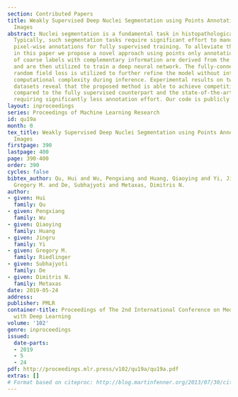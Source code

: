 ```yaml
---
section: Contributed Papers
title: Weakly Supervised Deep Nuclei Segmentation using Points Annotation in Histopathology
  Images
abstract: Nuclei segmentation is a fundamental task in histopathological image analysis.
  Typically, such segmentation tasks require significant effort to manually generate
  pixel-wise annotations for fully supervised training. To alleviate the manual effort,
  in this paper we propose a novel approach using points only annotation. Two types
  of coarse labels with complementary information are derived from the points annotation,
  and are then utilized to train a deep neural network. The fully-connected conditional
  random field loss is utilized to further refine the model without introducing extra
  computational complexity during inference. Experimental results on two nuclei segmentation
  datasets reveal that the proposed method is able to achieve competitive performance
  compared to the fully supervised counterpart and the state-of-the-art methods while
  requiring significantly less annotation effort. Our code is publicly available.
layout: inproceedings
series: Proceedings of Machine Learning Research
id: qu19a
month: 0
tex_title: Weakly Supervised Deep Nuclei Segmentation using Points Annotation in Histopathology
  Images
firstpage: 390
lastpage: 400
page: 390-400
order: 390
cycles: false
bibtex_author: Qu, Hui and Wu, Pengxiang and Huang, Qiaoying and Yi, Jingru and Riedlinger,
  Gregory M. and De, Subhajyoti and Metaxas, Dimitris N.
author:
- given: Hui
  family: Qu
- given: Pengxiang
  family: Wu
- given: Qiaoying
  family: Huang
- given: Jingru
  family: Yi
- given: Gregory M.
  family: Riedlinger
- given: Subhajyoti
  family: De
- given: Dimitris N.
  family: Metaxas
date: 2019-05-24
address: 
publisher: PMLR
container-title: Proceedings of The 2nd International Conference on Medical Imaging
  with Deep Learning
volume: '102'
genre: inproceedings
issued:
  date-parts:
  - 2019
  - 5
  - 24
pdf: http://proceedings.mlr.press/v102/qu19a/qu19a.pdf
extras: []
# Format based on citeproc: http://blog.martinfenner.org/2013/07/30/citeproc-yaml-for-bibliographies/
---
```

